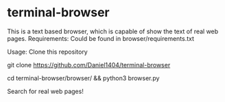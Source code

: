 # terminal-browser
This is a text based browser, which is capable of show the text of real web pages. 
Requirements: Could be found in browser/requirements.txt 

Usage:
Clone this repository

git clone https://github.com/Daniel1404/terminal-browser

cd terminal-browser/browser/ && python3 browser.py

Search for real web pages!
